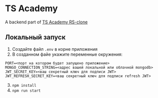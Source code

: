 # TS Academy

A backend part of [TS Academy RS-clone](https://github.com/elian-cheng/rs-clone)

## Локальный запуск

1. Создайте файл `.env` в корне приложения
2. В созданном файе укажите переменные окружения:

```
PORT=<порт на котором будет запущено приложение>
MONGO_CONNECTION_STRING=<адрес вашей локальной или облачной mongodb>
JWT_SECRET_KEY=<ваш секретный ключ для подписи JWT>
JWT_REFRESH_SECRET_KEY=<ваш секретный ключ для подписи refresh JWT>
```

3. `npm install`
4. `npm run start`

